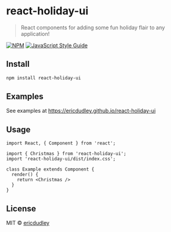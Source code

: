 # react-holiday-ui

> React components for adding some fun holiday flair to any application!

[![NPM](https://img.shields.io/npm/v/react-holiday-ui.svg)](https://www.npmjs.com/package/react-holiday-ui) [![JavaScript Style Guide](https://img.shields.io/badge/code_style-standard-brightgreen.svg)](https://standardjs.com)

## Install

```bash
npm install react-holiday-ui
```

## Examples
See examples at https://ericdudley.github.io/react-holiday-ui

## Usage

```tsx
import React, { Component } from 'react';

import { Christmas } from 'react-holiday-ui';
import 'react-holiday-ui/dist/index.css';

class Example extends Component {
  render() {
    return <Christmas />
  }
}
```

## License

MIT © [ericdudley](https://github.com/ericdudley)

